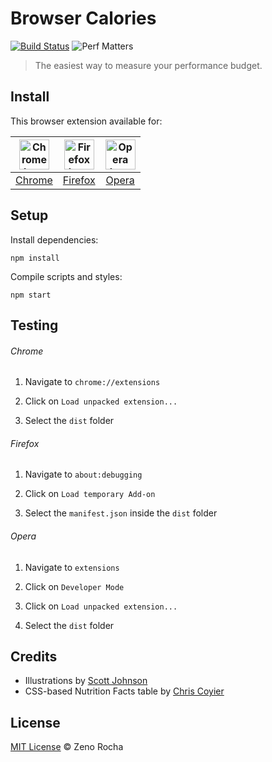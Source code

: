 # Browser Calories

[![Build Status](http://img.shields.io/travis/zenorocha/browser-calories/master.svg?style=flat)](https://travis-ci.org/zenorocha/browser-calories)
![Perf Matters](https://img.shields.io/badge/perf-matters-brightgreen.svg?style=flat)

> The easiest way to measure your performance budget.

## Install

This browser extension available for:

| <a href="https://chrome.google.com/webstore/detail/browser-calories/pdkibgfjegigkoaleelbkdpkgceljfco"><img src="https://cloud.githubusercontent.com/assets/398893/15528951/e9f5dc0a-21fd-11e6-86e7-8a0cad6e7548.png" width="48px" height="48px" alt="Chrome logo"></a> | <a href="https://addons.mozilla.org/en-US/firefox/addon/browser-calories/"><img src="https://cloud.githubusercontent.com/assets/398893/15528952/ea095cc6-21fd-11e6-9aae-d67479edd442.png" width="48px" height="48px" alt="Firefox logo"></a> | <a href="https://addons.opera.com/en/extensions/details/browser-calories"><img src="https://cloud.githubusercontent.com/assets/398893/15528953/ea1ef482-21fd-11e6-9ba2-252aa0bcc1d2.png" width="48px" height="48px" alt="Opera logo"></a> |
|:---:|:---:|:---:|
| [Chrome](https://chrome.google.com/webstore/detail/browser-calories/pdkibgfjegigkoaleelbkdpkgceljfco) | [Firefox](https://addons.mozilla.org/en-US/firefox/addon/browser-calories/) | [Opera](https://addons.opera.com/en/extensions/details/browser-calories) |

## Setup

Install dependencies:

```
npm install
```

Compile scripts and styles:

```
npm start
```

## Testing

###### Chrome

1. Navigate to `chrome://extensions`

2. Click on `Load unpacked extension...`

3. Select the `dist` folder

###### Firefox

1. Navigate to `about:debugging`

2. Click on `Load temporary Add-on`

3. Select the `manifest.json` inside the `dist` folder

###### Opera

1. Navigate to `extensions`

2. Click on `Developer Mode`

3. Click on `Load unpacked extension...`

4. Select the `dist` folder

## Credits

* Illustrations by [Scott Johnson](https://twitter.com/scottjohnson)
* CSS-based Nutrition Facts table by [Chris Coyier](https://twitter.com/chriscoyier)

## License

[MIT License](http://zenorocha.mit-license.org/) © Zeno Rocha
